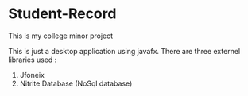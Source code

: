 # Student-Record
This is my college minor project

This is just a desktop application using javafx.
There are three externel libraries used :
1. Jfoneix
2. Nitrite Database (NoSql database)
